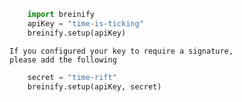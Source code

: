 >
```python
    import breinify
    apiKey = "time-is-ticking" 
    breinify.setup(apiKey)
```

```
If you configured your key to require a signature, 
please add the following
```

>
```python
    secret = "time-rift"
    breinify.setup(apiKey, secret)
```